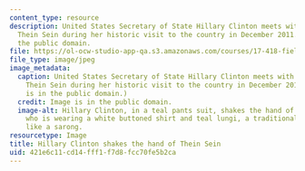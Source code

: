 ```yaml
---
content_type: resource
description: United States Secretary of State Hillary Clinton meets with Burma's President
  Thein Sein during her historic visit to the country in December 2011. Image is in
  the public domain.
file: https://ol-ocw-studio-app-qa.s3.amazonaws.com/courses/17-418-field-seminar-international-relations-theory-fall-2011/421e6c11cd14fff1f7d8fcc70fe5b2ca_17-418f11-th.jpg
file_type: image/jpeg
image_metadata:
  caption: United States Secretary of State Hillary Clinton meets with Burma's President
    Thein Sein during her historic visit to the country in December 2011. ([Image](http://en.wikipedia.org/wiki/File:Clinton_and_President_Thein_Sein.jpg)
    is in the public domain.)
  credit: Image is in the public domain.
  image-alt: Hillary Clinton, in a teal pants suit, shakes the hand of Thein Sein,
    who is wearing a white buttoned shirt and teal lungi, a traditional Burmese garment,
    like a sarong.
resourcetype: Image
title: Hillary Clinton shakes the hand of Thein Sein
uid: 421e6c11-cd14-fff1-f7d8-fcc70fe5b2ca
---
```

